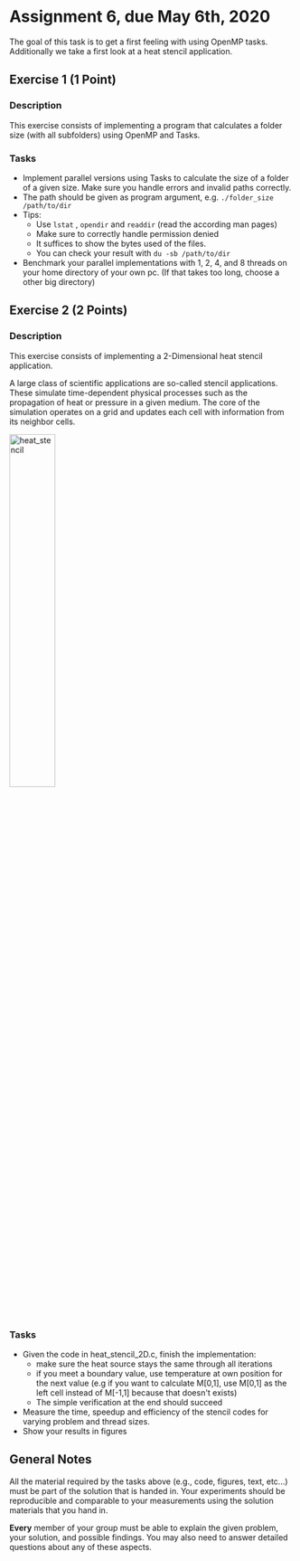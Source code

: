 # Assignment 6, due May 6th, 2020

The goal of this task is to get a first feeling with using OpenMP tasks.
Additionally we take a first look at a heat stencil application.


## Exercise 1 (1 Point)

### Description

This exercise consists of implementing a program that calculates a folder size (with all subfolders) using OpenMP and Tasks. 

### Tasks

- Implement parallel versions using Tasks to calculate the size of a folder of a given size. Make sure you handle errors and invalid paths correctly.
- The path should be given as program argument, e.g. `./folder_size /path/to/dir`
- Tips:
    * Use `lstat` , `opendir` and `readdir` (read the according man pages)
    * Make sure to correctly handle permission denied
    * It suffices to show the bytes used of the files. 
    * You can check your result with `du -sb /path/to/dir`
- Benchmark your parallel implementations with 1, 2, 4, and 8 threads on your home directory of your own pc. (If that takes too long, choose a other big directory)

## Exercise 2 (2 Points)

### Description

This exercise consists of implementing a 2-Dimensional heat stencil application.

A large class of scientific applications are so-called stencil applications. These simulate time-dependent physical processes 
such as the propagation of heat or pressure in a given medium. The core of the simulation operates on a grid and updates each
 cell with information from its neighbor cells.


<img alt="heat_stencil" src="https://upload.wikimedia.org/wikipedia/commons/e/ec/2D_von_Neumann_Stencil.svg" width="40%">

### Tasks

- Given the code in heat_stencil_2D.c, finish the implementation: 
    * make sure the heat source stays the same through all iterations
    * if you meet a boundary value, use temperature at own position for the next value (e.g if you want to calculate M[0,1], use M[0,1] as the left cell instead of M[-1,1] because that doesn't exists)
    * The simple verification at the end should succeed
- Measure the time, speedup and efficiency of the stencil codes for varying problem and thread sizes. 
- Show your results in figures


## General Notes

All the material required by the tasks above (e.g., code, figures, text, etc...) must be part of the solution that is handed in. Your experiments should be reproducible and comparable to your measurements using the solution materials that you hand in.

**Every** member of your group must be able to explain the given problem, your solution, and possible findings. You may also need to answer detailed questions about any of these aspects.

